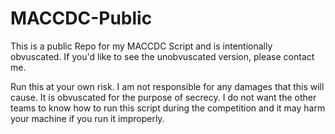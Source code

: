 # MACCDC-Public
This is a public Repo for my MACCDC Script and is intentionally obvuscated. If you'd like to see the unobvuscated version, please contact me.

Run this at your own risk. I am not responsible for any damages that this will cause. It is obvuscated for the purpose of secrecy. I do not want the other teams to know how to run this script during the competition and it may harm your machine if you run it improperly.
